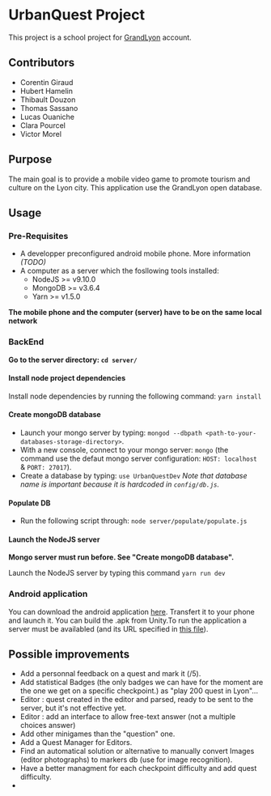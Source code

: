 # UrbanQuest Project

This project is a school project for [GrandLyon](https://www.grandlyon.com/) account.

## Contributors

- Corentin Giraud
- Hubert Hamelin
- Thibault Douzon
- Thomas Sassano
- Lucas Ouaniche
- Clara Pourcel
- Victor Morel

## Purpose

The main goal is to provide a mobile video game to promote tourism and culture on the Lyon city. This application use the GrandLyon open database.

## Usage

### Pre-Requisites

- A developper preconfigured android mobile phone. More information _(TODO)_
- A computer as a server which the fosllowing tools installed:
    - NodeJS >= v9.10.0
    - MongoDB >= v3.6.4
    - Yarn >= v1.5.0

**The mobile phone and the computer (server) have to be on the same local network**

### BackEnd

**Go to the server directory: `cd server/`**

#### Install node project dependencies
Install node dependencies by running the following command: `yarn install`

#### Create mongoDB database
- Launch your mongo server by typing: `mongod --dbpath <path-to-your-databases-storage-directory>`.
- With a new console, connect to your mongo server: `mongo` (the command use the defaut mongo server configuration: `HOST: localhost` & `PORT: 27017`).
- Create a database by typing: `use UrbanQuestDev` _Note that database name is important because it is hardcoded in `config/db.js`._

#### Populate DB

- Run the following script through: `node server/populate/populate.js`

#### Launch the NodeJS server
**Mongo server must run before. See "Create mongoDB database".**

Launch the NodeJS server by typing this command `yarn run dev`

### Android application

You can download the android application [here](https://github.com/TeamBurtonPain/UrbanQuest/blob/master/UrbanQuest.apk). Transfert it to your phone and launch it.
You can build the .apk from Unity.To run the application a server must be availabled (and its URL specified in [this file](https://github.com/TeamBurtonPain/UrbanQuest/blob/master/CityQuest/Assets/Scripts/Service/HTTPHelper.cs)).


## Possible improvements
- Add a personnal feedback on a quest and mark it (/5).
- Add statistical Badges (the only badges we can have for the moment are the one we get on a specific checkpoint.) as "play 200 quest in Lyon"...
- Editor : quest created in the editor and parsed, ready to be sent to the server, but it's not effective yet.
- Editor : add an interface to allow free-text answer (not a multiple choices answer)
- Add other minigames than the "question" one.
- Add a Quest Manager for Editors.
- Find an automatical solution or alternative to manually convert Images (editor photographs) to markers db (use for image recognition).
- Have a better managment for each checkpoint difficulty and add quest difficulty.
- 
